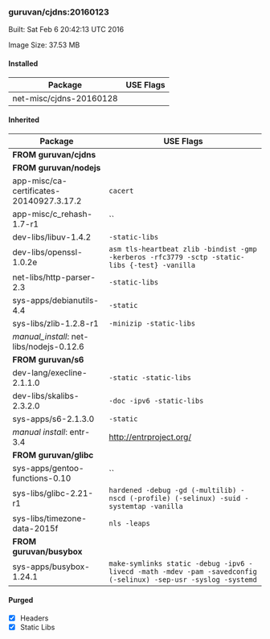 ### guruvan/cjdns:20160123
Built: Sat Feb  6 20:42:13 UTC 2016

Image Size: 37.53 MB
#### Installed
Package | USE Flags
--------|----------
net-misc/cjdns-20160128 | ` `
#### Inherited
Package | USE Flags
--------|----------
**FROM guruvan/cjdns** |
**FROM guruvan/nodejs** |
app-misc/ca-certificates-20140927.3.17.2 | `cacert`
app-misc/c_rehash-1.7-r1 | ``
dev-libs/libuv-1.4.2 | `-static-libs`
dev-libs/openssl-1.0.2e | `asm tls-heartbeat zlib -bindist -gmp -kerberos -rfc3779 -sctp -static-libs {-test} -vanilla`
net-libs/http-parser-2.3 | `-static-libs`
sys-apps/debianutils-4.4 | `-static`
sys-libs/zlib-1.2.8-r1 | `-minizip -static-libs`
*manual_install*: net-libs/nodejs-0.12.6 | 
**FROM guruvan/s6** |
dev-lang/execline-2.1.1.0 | `-static -static-libs`
dev-libs/skalibs-2.3.2.0 | `-doc -ipv6 -static-libs`
sys-apps/s6-2.1.3.0 | `-static`
*manual install*: entr-3.4 | http://entrproject.org/
**FROM guruvan/glibc** |
sys-apps/gentoo-functions-0.10 | ``
sys-libs/glibc-2.21-r1 | `hardened -debug -gd (-multilib) -nscd (-profile) (-selinux) -suid -systemtap -vanilla`
sys-libs/timezone-data-2015f | `nls -leaps`
**FROM guruvan/busybox** |
sys-apps/busybox-1.24.1 | `make-symlinks static -debug -ipv6 -livecd -math -mdev -pam -savedconfig (-selinux) -sep-usr -syslog -systemd`
#### Purged
- [x] Headers
- [x] Static Libs
